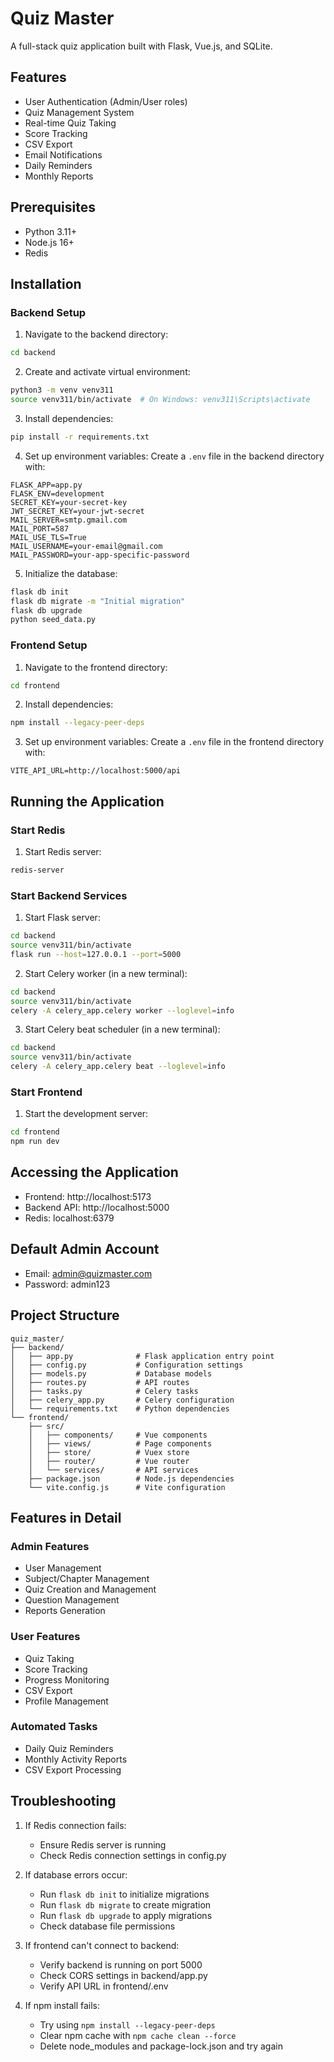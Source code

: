# Quiz Master

A full-stack quiz application built with Flask, Vue.js, and SQLite.

## Features

- User Authentication (Admin/User roles)
- Quiz Management System
- Real-time Quiz Taking
- Score Tracking
- CSV Export
- Email Notifications
- Daily Reminders
- Monthly Reports

## Prerequisites

- Python 3.11+
- Node.js 16+
- Redis

## Installation

### Backend Setup

1. Navigate to the backend directory:
```bash
cd backend
```

2. Create and activate virtual environment:
```bash
python3 -m venv venv311
source venv311/bin/activate  # On Windows: venv311\Scripts\activate
```

3. Install dependencies:
```bash
pip install -r requirements.txt
```

4. Set up environment variables:
Create a `.env` file in the backend directory with:
```
FLASK_APP=app.py
FLASK_ENV=development
SECRET_KEY=your-secret-key
JWT_SECRET_KEY=your-jwt-secret
MAIL_SERVER=smtp.gmail.com
MAIL_PORT=587
MAIL_USE_TLS=True
MAIL_USERNAME=your-email@gmail.com
MAIL_PASSWORD=your-app-specific-password
```

5. Initialize the database:
```bash
flask db init
flask db migrate -m "Initial migration"
flask db upgrade
python seed_data.py
```

### Frontend Setup

1. Navigate to the frontend directory:
```bash
cd frontend
```

2. Install dependencies:
```bash
npm install --legacy-peer-deps
```

3. Set up environment variables:
Create a `.env` file in the frontend directory with:
```
VITE_API_URL=http://localhost:5000/api
```

## Running the Application

### Start Redis

1. Start Redis server:
```bash
redis-server
```

### Start Backend Services

1. Start Flask server:
```bash
cd backend
source venv311/bin/activate
flask run --host=127.0.0.1 --port=5000
```

2. Start Celery worker (in a new terminal):
```bash
cd backend
source venv311/bin/activate
celery -A celery_app.celery worker --loglevel=info
```

3. Start Celery beat scheduler (in a new terminal):
```bash
cd backend
source venv311/bin/activate
celery -A celery_app.celery beat --loglevel=info
```

### Start Frontend

1. Start the development server:
```bash
cd frontend
npm run dev
```

## Accessing the Application

- Frontend: http://localhost:5173
- Backend API: http://localhost:5000
- Redis: localhost:6379

## Default Admin Account

- Email: admin@quizmaster.com
- Password: admin123

## Project Structure

```
quiz_master/
├── backend/
│   ├── app.py              # Flask application entry point
│   ├── config.py           # Configuration settings
│   ├── models.py           # Database models
│   ├── routes.py           # API routes
│   ├── tasks.py            # Celery tasks
│   ├── celery_app.py       # Celery configuration
│   └── requirements.txt    # Python dependencies
└── frontend/
    ├── src/
    │   ├── components/     # Vue components
    │   ├── views/          # Page components
    │   ├── store/          # Vuex store
    │   ├── router/         # Vue router
    │   └── services/       # API services
    ├── package.json        # Node.js dependencies
    └── vite.config.js      # Vite configuration
```

## Features in Detail

### Admin Features
- User Management
- Subject/Chapter Management
- Quiz Creation and Management
- Question Management
- Reports Generation

### User Features
- Quiz Taking
- Score Tracking
- Progress Monitoring
- CSV Export
- Profile Management

### Automated Tasks
- Daily Quiz Reminders
- Monthly Activity Reports
- CSV Export Processing

## Troubleshooting

1. If Redis connection fails:
   - Ensure Redis server is running
   - Check Redis connection settings in config.py

2. If database errors occur:
   - Run `flask db init` to initialize migrations
   - Run `flask db migrate` to create migration
   - Run `flask db upgrade` to apply migrations
   - Check database file permissions

3. If frontend can't connect to backend:
   - Verify backend is running on port 5000
   - Check CORS settings in backend/app.py
   - Verify API URL in frontend/.env

4. If npm install fails:
   - Try using `npm install --legacy-peer-deps`
   - Clear npm cache with `npm cache clean --force`
   - Delete node_modules and package-lock.json and try again

   